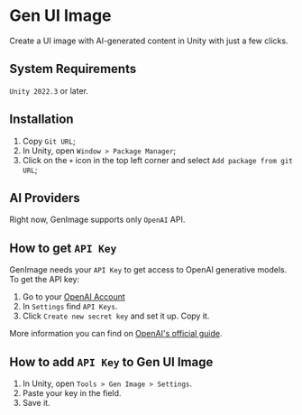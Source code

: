 # Gen UI Image
Create a UI image with AI-generated content in Unity with just a few clicks.

## System Requirements
`Unity 2022.3` or later.

## Installation
1. Copy `Git URL`;
2. In Unity, open `Window > Package Manager`;
3. Click on the `+` icon in the top left corner and select `Add package from git URL`;

## AI Providers
Right now, GenImage supports only `OpenAI` API. 

## How to get `API Key`
GenImage needs your `API Key` to get access to OpenAI generative models. To get the API key:
1. Go to your [OpenAI Account](https://platform.openai.com/settings/) 
2. In `Settings` find `API Keys`. 
3. Click `Create new secret key` and set it up. Copy it.

More information you can find on [OpenAI's official guide](https://help.openai.com/en/articles/4936850-where-do-i-find-my-openai-api-key).

## How to add `API Key` to Gen UI Image

1. In Unity, open `Tools > Gen Image > Settings`.
2. Paste your key in the field.
3. Save it.